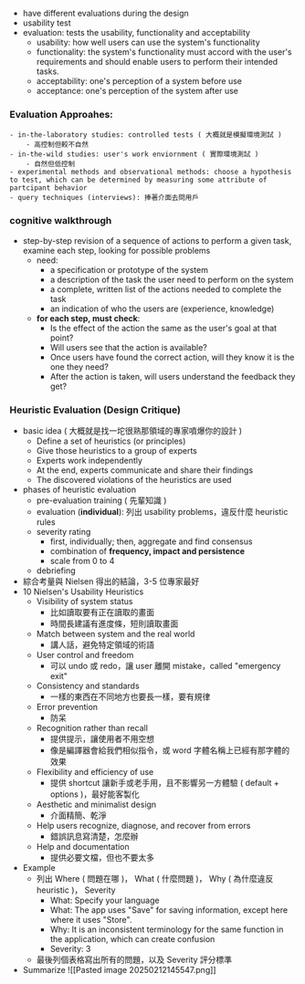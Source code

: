 - have different evaluations during the design
- usability test
- evaluation: tests the usability, functionality and acceptability
	- usability: how well users can use the system's functionality
	- functionality: the system's functionality must accord with the user's requirements and should enable users to perform their intended tasks.
	- acceptability: one's perception of a system before use
	- acceptance: one's perception of the system after use
### Evaluation Approahes:
	- in-the-laboratory studies: controlled tests ( 大概就是模擬環境測試 )
		- 高控制但較不自然
	- in-the-wild studies: user's work enviornment ( 實際環境測試 )
		- 自然但低控制
	- experimental methods and observational methods: choose a hypothesis to test, which can be determined by measuring some attribute of partcipant behavior
	- query techniques (interviews): 捧著介面去問用戶 
### cognitive walkthrough
- step-by-step revision of a sequence of actions to perform a given task, examine each step, looking for possible problems
	- need: 
		- a specification or prototype of the system
		- a description of the task the user need to perform on the system
		- a complete, written list of the actions needed to complete the task
		- an indication of who the users are (experience, knowledge)
	- **for each step, must check**: 
		- Is the effect of the action the same as the user's goal at that point? 
		- Will users see that the action is available? 
		- Once users have found the correct action, will they know it is the one they need?
		- After the action is taken, will users understand the feedback they get?
### Heuristic Evaluation (Design Critique)
- basic idea ( 大概就是找一坨很熟那領域的專家噴爆你的設計 )
	- Define a set of heuristics (or principles)
	- Give those heuristics to a group of experts
	- Experts work independently
	- At the end, experts communicate and share their findings
	- The discovered violations of the heuristics are used
- phases of heuristic evaluation
	- pre-evaluation training ( 先輩知識 )
	- evaluation (**individual**): 列出 usability problems，違反什麼 heuristic rules
	- severity rating
		- first, individually; then, aggregate and find consensus
		- combination of **frequency, impact and persistence**
		- scale from 0 to 4
	- debriefing
- 綜合考量與 Nielsen 得出的結論，3-5 位專家最好
- 10 Nielsen's Usability Heuristics
	- Visibility of system status 
		- 比如讀取要有正在讀取的畫面
		- 時間長建議有進度條，短則讀取畫面
	- Match between system and the real world 
		- 講人話，避免特定領域的術語
	- User control and freedom
		- 可以 undo 或 redo，讓 user 離開 mistake，called "emergency exit"
	- Consistency and standards
		- 一樣的東西在不同地方也要長一樣，要有規律
	- Error prevention
		- 防呆
	- Recognition rather than recall
		- 提供提示，讓使用者不用空想
		- 像是編譯器會給我們相似指令，或 word 字體名稱上已經有那字體的效果
	- Flexibility and efficiency of use
		- 提供 shortcut 讓新手或老手用，且不影響另一方體驗 ( default + options )，最好能客製化
	- Aesthetic and minimalist design
		- 介面精簡、乾淨
	- Help users recognize, diagnose, and recover from errors
		- 錯誤訊息寫清楚，怎麼辦
	- Help and documentation
		- 提供必要文檔，但也不要太多
- Example
	- 列出 Where ( 問題在哪 )， What ( 什麼問題 )， Why ( 為什麼違反 heuristic )， Severity
		- What: Specify your language
		- What: The app uses "Save" for saving information, except here where it uses "Store".
		- Why: It is an inconsistent terminology for the same function in the application, which can create confusion
		- Severity: 3
	- 最後列個表格寫出所有的問題，以及 Severity 評分標準
- Summarize
![[Pasted image 20250212145547.png]]